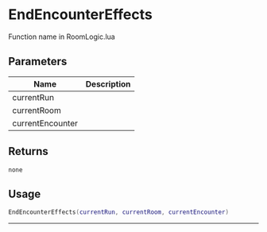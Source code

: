 # EndEncounterEffects

Function name in RoomLogic.lua

## Parameters

| Name             | Description |
| ---------------- | ----------- |
| currentRun       |             |
| currentRoom      |             |
| currentEncounter |             |

## Returns

`none`

## Usage

```lua
EndEncounterEffects(currentRun, currentRoom, currentEncounter)
```

---
